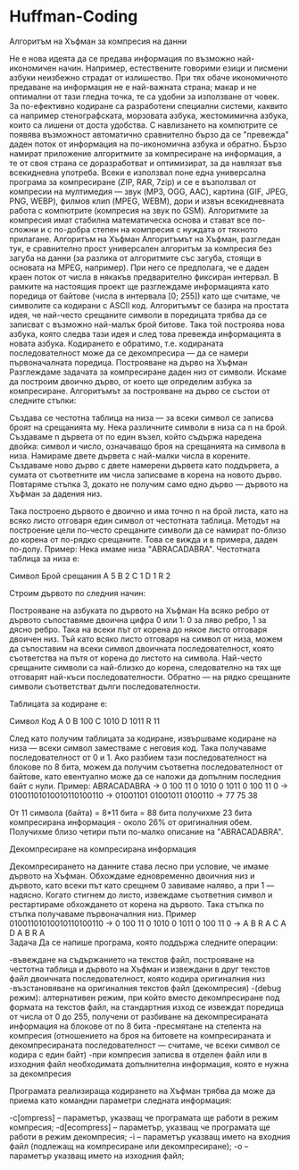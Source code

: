 # Huffman-Coding

Алгоритъм на Хъфман за компресия на данни

Не е нова идеята да се предава информация по възможно най-икономичен начин. Например, естествените говорими езици и писмени азбуки неизбежно страдат от излишество. При тях обаче икономичното предаване на информация не е най-важната страна; макар и не оптимални от тази гледна точка, те са удобни за използване от човек. За по-ефективно кодиране са разработени специални системи, каквито са например стенографската, морзовата азбука, жестомимична азбука, които са лишени от доста удобства. С навлизането на компютрите се появява възможност автоматично сравнително бързо да се "превежда" даден поток от информация на по-икономична азбука и обратно. Бързо намират приложение алгоритмите за компресиране на информация, а те от своя страна се доразработват и оптимизират, за да навлязат във всекидневна употреба. Всеки е използвал поне една универсална програма за компресиране (ZIP, RAR, 7zip) и се е възползвал от компресии на мултимедия — звук (MP3, OGG, AAC), картина (GIF, JPEG, PNG, WEBP), филмов клип (MPEG, WEBM), дори и извън всекидневната работа с компютрите (компресия на звук по GSM). Алгоритмите за компресия имат стабилна математическа основа и стават все по-сложни и с по-добра степен на компресия с нуждата от тяхното прилагане.
Алгоритъм на Хъфман
Алгоритъмът на Хъфман, разгледан тук, е сравнително прост универсален алгоритъм за компресия без загуба на данни (за разлика от алгоритмите със загуба, стоящи в основата на MPEG, например). При него се предполага, че е даден краен поток от числа в някакъв предварително фиксиран интервал. В рамките на настоящия проект ще разглеждаме информацията като поредица от байтове (числа в интервала [0; 255]) като ще считаме, че символите са кодирани с ASCII код. Алгоритъмът се базира на простата идея, че най-често срещаните символи в поредицата трябва да се записват с възможно най-малък брой битове. Така той построява нова азбука, която следва тази идея и след това превежда информацията в новата азбука. Кодирането е обратимо, т.е. кодираната последователност може да се декомпресира — да се намери първоначалната поредица.
Построяване на дърво на Хъфман
Разглеждаме задачата за компресиране даден низ от символи. Искаме да построим двоично дърво, от което ще определим азбука за компресиране.
Алгоритъмът за построяване на дърво се състои от следните стъпки:

Създава се честотна таблица на низа — за всеки символ се записва броят на срещанията му.
Нека различните символи в низа са n на брой. Създаваме n дървета от по един възел, който съдържа наредена двойка: символ и число, означаващо броя на срещанията на символа в низа.
Намираме двете дървета с най-малки числа в корените. Създаваме ново дърво с двете намерени дървета като поддървета, а сумата от съответните им числа записваме в корена на новото дърво.
Повтаряме стъпка 3, докато не получим само едно дърво — дървото на Хъфман за дадения низ.

Така построено дървото е двоично и има точно n на брой листа, като на всяко листо отговаря един символ от честотната таблица. Методът на построение цели по-често срещаните символи да се намират по-близо до корена от по-рядко срещаните. Това се вижда и в примера, даден по-долу.
Пример:
Нека имаме низа "ABRACADABRA". Честотната таблица за низа е:

Символ Брой срещания
A      5
B      2
C      1
D      1
R      2


Строим дървото по следния начин:

Построяване на азбуката по дървото на Хъфман
На всяко ребро от дървото съпоставяме двоична цифра 0 или 1: 0 за ляво ребро, 1 за дясно ребро. Така на всеки път от корена до някое листо отговаря двоичен низ. Тъй като всяко листо отговаря на символ от низа, можем да съпоставим на всеки символ двоичната последователност, която съответства на пътя от корена до листото на символа. Най-често срещаните символи са най-близко до корена, следователно на тях ще отговарят най-къси последователности. Обратно — на рядко срещаните символи съответстват дълги последователности.

Таблицата за кодиране е:

Символ Код
A      0
B      100
C      1010
D      1011
R      11


След като получим таблицата за кодиране, извършваме кодиране на низа — всеки символ заместваме с неговия код. Така получаваме последователност от 0 и 1. Ако разбием тази последователност на блокове по 8 бита, можем да получим съответна последователност от байтове, като евентуално може да се наложи да допълним последния байт с нули.
Пример:
ABRACADABRA	→ 0 100 11 0 1010 0 1011 0 100 11 0
		        → 01001101010010110100110
		        → 01001101 01001011 0100110
		        →  77 75 38

От 11 символа (байта) = 8*11 бита = 88 бита получихме 23 бита компресирана информация - около 26% от оригиналния обем. Получихме близо четири пъти по-малко описание на "ABRACADABRA".


Декомпресиране на компресирана информация

Декомпресирането на данните става лесно при условие, че имаме дървото на Хъфман. Обхождаме едновременно двоичния низ и дървото, като всеки път като срещнем 0 завиваме наляво, а при 1 — надясно. Когато стигнем до листо, извеждаме съответния символ и рестартираме обхождането от корена на дървото. Така стъпка по стъпка получаваме първоначалния низ.
Пример
01001101010010110100110	→ 0 100 11 0 1010 0 1011 0 100 11 0
				→ A B R A C A D A B R A  
Задача
Да се напише програма, която поддържа следните операции:

-въвеждане на съдържанието на текстов файл, построяване на честотна таблица и дървото на Хъфман и извеждани в друг текстов файл двоичната последователност, която кодира оригиналния низ
-възстановяване на оригиналния текстов файл (декомпресия)
-(debug режим): алтернативен режим, при който вместо декомпресиране под формата на текстов файл, на стандартния изход се извеждат поредица от числа от 0 до 255, получени от разбиване на декомпресираната информация на блокове от по 8 бита
-пресмятане на степента на компресия (отношението на броя на битовете на компресираната и декомпресираната последователност — считаме, че всеки символ се кодира с един байт)
-при компресия записва в отделен файл или в изходния файл необходимата допълнителна информация, която е нужна за декомпресия



Програмата реализираща кодирането на Хъфман трябва да може да приема като командни параметри следната информация:

-c[ompress] – параметър, указващ че програмата ще работи в режим компресия;
-d[ecompress] – параметър, указващ че програмата ще работи в режим декомпресия;
-i <filename> – параметър указващ името на входния файл (подлежащ на компресиране или декомпресиране);
-o <filename> – параметър указващ името на изходния файл; 
